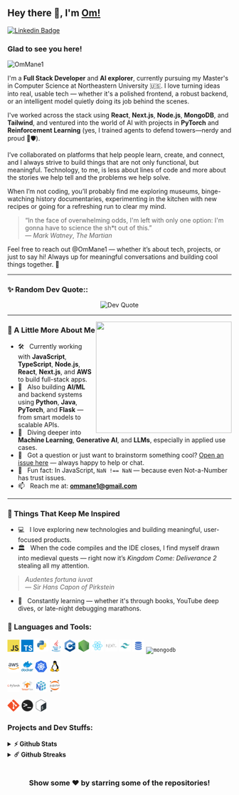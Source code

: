 ## Hey there 👋, I'm [Om!](https://github.com/OmMane1/)

[![Linkedin Badge](https://img.shields.io/badge/-LinkedIn-0e76a8?style=flat-square&logo=Linkedin&logoColor=white)](https://linkedin.com/in/ommane1/)

### Glad to see you here! 
<p align="left"> <img src="https://komarev.com/ghpvc/?username=OmMane1&label=Profile%20views&color=0e75b6&style=flat" alt="OmMane1" /> </p>

I'm a **Full Stack Developer** and **AI explorer**, currently pursuing my Master's in Computer Science at Northeastern University 🇺🇸. I love turning ideas into real, usable tech — whether it's a polished frontend, a robust backend, or an intelligent model quietly doing its job behind the scenes.

I've worked across the stack using **React**, **Next.js**, **Node.js**, **MongoDB**, and **Tailwind**, and ventured into the world of AI with projects in **PyTorch** and **Reinforcement Learning** (yes, I trained agents to defend towers—nerdy and proud 🧠🛡️).

I’ve collaborated on platforms that help people learn, create, and connect, and I always strive to build things that are not only functional, but meaningful. Technology, to me, is less about lines of code and more about the stories we help tell and the problems we help solve.

When I’m not coding, you’ll probably find me exploring museums, binge-watching history documentaries, experimenting in the kitchen with new recipes or going for a refreshing run to clear my mind.

> “In the face of overwhelming odds, I'm left with only one option: I'm gonna have to science the sh*t out of this.”  
> — *Mark Watney*, *The Martian*

Feel free to reach out @OmMane1 — whether it’s about tech, projects, or just to say hi! Always up for meaningful conversations and building cool things together. 🚀

<hr>
<h3 align="left">✨ Random Dev Quote::</h3>
<p align="center">
  <img src="https://quotes-github-readme.vercel.app/api?type=horizontal&theme=dark" alt="Dev Quote" />
</p>
<hr>

<img align="right" height="250" width="305" alt="" src="https://raw.githubusercontent.com/iampavangandhi/iampavangandhi/master/gifs/coder.gif" />

### 🎯 A Little More About Me

- 🛠️ &nbsp; Currently working with **JavaScript**, **TypeScript**, **Node.js**, **React**, **Next.js**, and **AWS** to build full-stack apps.
- 🧠 &nbsp; Also building **AI/ML** and backend systems using **Python**, **Java**, **PyTorch**, and **Flask** — from smart models to scalable APIs.  
- 🤖 &nbsp; Diving deeper into **Machine Learning**, **Generative AI**, and **LLMs**, especially in applied use cases.  
- 💬 &nbsp; Got a question or just want to brainstorm something cool? [Open an issue here](https://github.com/OmMane1/OmMane1/issues) — always happy to help or chat.  
- 👾 &nbsp; Fun fact: In JavaScript, `NaN !== NaN` — because even Not-a-Number has trust issues.  
- 📫 &nbsp; Reach me at: **ommane1@gmail.com**

---

### 🌟 Things That Keep Me Inspired

- 💻 &nbsp; I love exploring new technologies and building meaningful, user-focused products.  
- 🏛️ &nbsp; When the code compiles and the IDE closes, I find myself drawn into medieval quests — right now it’s *Kingdom Come: Deliverance 2* stealing all my attention.
> *Audentes fortuna iuvat*  
> — *Sir Hans Capon of Pirkstein*

- 🧠 &nbsp; Constantly learning — whether it's through books, YouTube deep dives, or late-night debugging marathons.


### 🧰 Languages and Tools:

<code><img height="27" src="https://raw.githubusercontent.com/github/explore/main/topics/javascript/javascript.png" alt="javascript"></code>
<code><img height="27" src="https://raw.githubusercontent.com/github/explore/main/topics/typescript/typescript.png" alt="typescript"></code>
<code><img height="30" src="https://raw.githubusercontent.com/github/explore/main/topics/python/python.png" alt="python"></code>
<code><img height="27" src="https://raw.githubusercontent.com/devicons/devicon/master/icons/java/java-original.svg" alt="java"></code>
<code><img height="27" src="https://raw.githubusercontent.com/devicons/devicon/master/icons/cplusplus/cplusplus-original.svg" alt="cpp"></code>
<code><img height="27" src="https://raw.githubusercontent.com/github/explore/main/topics/nodejs/nodejs.png" alt="nodejs"></code>
<code><img height="27" src="https://raw.githubusercontent.com/github/explore/main/topics/react/react.png" alt="react"></code>
<code><img height="27" src="https://raw.githubusercontent.com/github/explore/main/topics/nextjs/nextjs.png" alt="nextjs"></code>
<code><img height="27" src="https://raw.githubusercontent.com/github/explore/main/topics/tailwind/tailwind.png" alt="tailwind css"></code>
<code><img height="27" src="https://raw.githubusercontent.com/github/explore/main/topics/sql/sql.png" alt="sql"></code>
<code><img height="27" src="https://encrypted-tbn0.gstatic.com/images?q=tbn%3AANd9GcSTTzPAw-55ssm1Im594xYZ9eRQu2JylrkYLg&usqp=CAU" alt="mongodb"></code>

<code><img height="27" src="https://raw.githubusercontent.com/github/explore/main/topics/aws/aws.png" alt="aws"></code>
<code><img height="27" src="https://raw.githubusercontent.com/github/explore/main/topics/docker/docker.png" alt="docker"></code>
<code><img height="27" src="https://raw.githubusercontent.com/github/explore/main/topics/kubernetes/kubernetes.png" alt="kubernetes"></code>
<code><img height="27" src="https://raw.githubusercontent.com/github/explore/main/topics/linux/linux.png" alt="linux"></code>

<code><img height="27" src="https://raw.githubusercontent.com/github/explore/main/topics/pytorch/pytorch.png" alt="pytorch"></code>
<code><img height="27" src="https://raw.githubusercontent.com/github/explore/main/topics/tensorflow/tensorflow.png" alt="tensorflow"></code>
<code><img height="27" src="https://raw.githubusercontent.com/github/explore/main/topics/numpy/numpy.png" alt="numpy"></code>
<code><img height="27" src="https://raw.githubusercontent.com/github/explore/main/topics/jupyter-notebook/jupyter-notebook.png" alt="jupyter"></code>

<code><img height="27" src="https://raw.githubusercontent.com/devicons/devicon/master/icons/git/git-original.svg" alt="git"></code>
<code><img height="27" src="https://raw.githubusercontent.com/github/explore/main/topics/terminal/terminal.png" alt="terminal"></code>
<code><img height="27" src="https://raw.githubusercontent.com/devicons/devicon/master/icons/bash/bash-original.svg" alt="bash"></code>


### Projects and Dev Stuffs:

<details>
  <summary><b>⚡ Github Stats</b></summary>

  <br />
  <img height="180em" src="https://github-readme-stats.vercel.app/api?username=OmMane1&show_icons=true&hide_border=true&&count_private=true&include_all_commits=true" />
  <img height="180em" src="https://github-readme-stats.vercel.app/api/top-langs/?username=OmMane1&exclude_repo=KNN-Image-Classification&show_icons=true&hide_border=true&layout=compact&langs_count=8"/>
</details>

<details>
  <summary><b>☄️ Github Streaks</b></summary>

  <br />
  <img height="180em" src="https://github-readme-streak-stats.herokuapp.com/?user=OmMane1&hide_border=true" />
</details>

#

<div align="center">

### Show some ❤️ by starring some of the repositories!

</div>
